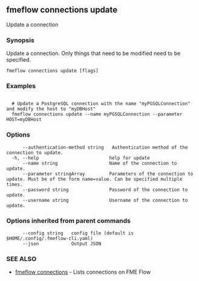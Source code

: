 ## fmeflow connections update

Update a connection

### Synopsis

Update a connection. Only things that need to be modified need to be specified.

```
fmeflow connections update [flags]
```

### Examples

```

  # Update a PostgreSQL connection with the name "myPGSQLConnection" and modify the host to "myDBHost"
  fmeflow connections update --name myPGSQLConnection --parameter HOST=myDBHost

```

### Options

```
      --authentication-method string   Authentication method of the connection to update.
  -h, --help                          help for update
      --name string                   Name of the connection to update.
      --parameter stringArray         Parameters of the connection to update. Must be of the form name=value. Can be specified multiple times.
      --password string               Password of the connection to update.
      --username string               Username of the connection to update.
```

### Options inherited from parent commands

```
      --config string   config file (default is $HOME/.config/.fmeflow-cli.yaml)
      --json            Output JSON
```

### SEE ALSO

* [fmeflow connections](fmeflow_connections.md)	 - Lists connections on FME Flow

